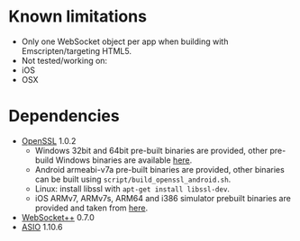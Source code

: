 # Known limitations

* Only one WebSocket object per app when building with Emscripten/targeting HTML5.
* Not tested/working on:
 * iOS
 * OSX

# Dependencies

* [OpenSSL](https://www.openssl.org/) 1.0.2
  * Windows 32bit and 64bit pre-built binaries are provided, other pre-build Windows binaries are available [here](http://p-nand-q.com/programming/windows/building_openssl_with_visual_studio_2013.html).
  * Android armeabi-v7a pre-built binaries are provided, other binaries can be built using `script/build_openssl_android.sh`.
  * Linux: install libssl with `apt-get install libssl-dev`.
  * iOS ARMv7, ARMv7s, ARM64 and i386 simulator prebuilt binaries are provided and taken from [here](https://github.com/noloader/openssl-1.0.1i-ios/).
* [WebSocket++](https://github.com/zaphoyd/websocketpp) 0.7.0
* [ASIO](http://think-async.com/Asio/) 1.10.6
